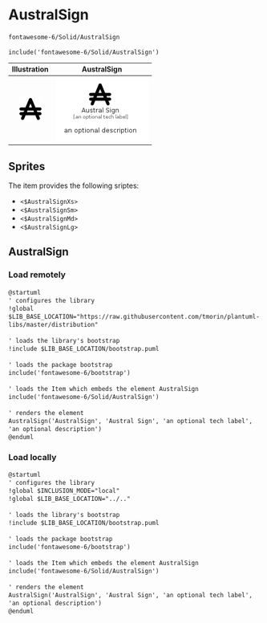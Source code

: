 # AustralSign


```text
fontawesome-6/Solid/AustralSign
```

```text
include('fontawesome-6/Solid/AustralSign')
```



| Illustration | AustralSign |
| :---: | :---: |
| ![illustration for Illustration](../../fontawesome-6/Solid/AustralSign.png) | ![illustration for AustralSign](../../fontawesome-6/Solid/AustralSign.Local.png) |



## Sprites
The item provides the following sriptes:

- `<$AustralSignXs>`
- `<$AustralSignSm>`
- `<$AustralSignMd>`
- `<$AustralSignLg>`





## AustralSign

### Load remotely
```plantuml
@startuml
' configures the library
!global $LIB_BASE_LOCATION="https://raw.githubusercontent.com/tmorin/plantuml-libs/master/distribution"

' loads the library's bootstrap
!include $LIB_BASE_LOCATION/bootstrap.puml

' loads the package bootstrap
include('fontawesome-6/bootstrap')

' loads the Item which embeds the element AustralSign
include('fontawesome-6/Solid/AustralSign')

' renders the element
AustralSign('AustralSign', 'Austral Sign', 'an optional tech label', 'an optional description')
@enduml
```

### Load locally
```plantuml
@startuml
' configures the library
!global $INCLUSION_MODE="local"
!global $LIB_BASE_LOCATION="../.."

' loads the library's bootstrap
!include $LIB_BASE_LOCATION/bootstrap.puml

' loads the package bootstrap
include('fontawesome-6/bootstrap')

' loads the Item which embeds the element AustralSign
include('fontawesome-6/Solid/AustralSign')

' renders the element
AustralSign('AustralSign', 'Austral Sign', 'an optional tech label', 'an optional description')
@enduml
```

